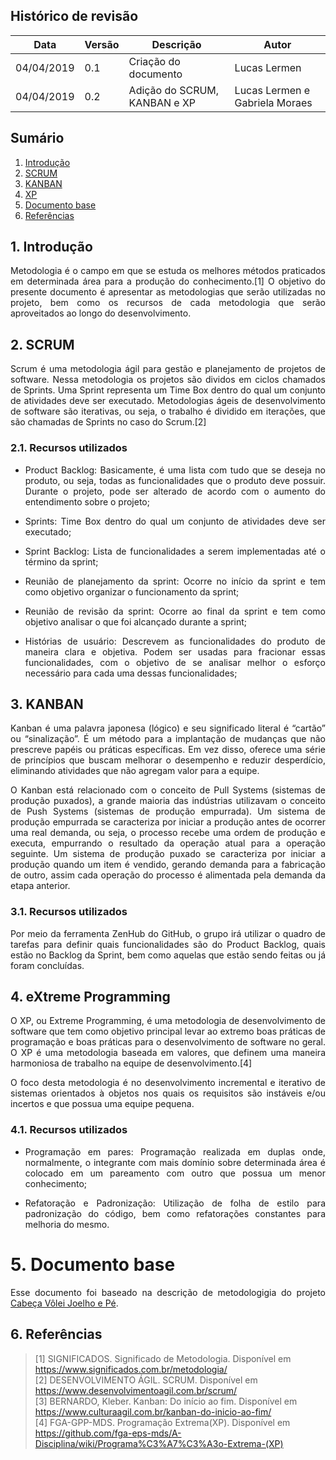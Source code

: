 ## Histórico de revisão
| Data | Versão | Descrição | Autor |
|-|-|-|-|
| 04/04/2019 | 0.1 | Criação do documento | Lucas Lermen |
| 04/04/2019 | 0.2 | Adição do SCRUM, KANBAN e XP | Lucas Lermen e Gabriela Moraes |

## Sumário

1. [Introdução](#_1-introdução)
2. [SCRUM](#_2-scrum)
3. [KANBAN](#_3-kanban)
4. [XP](#_4-extreme-programming)
5. [Documento base](#_5-documento-base)
6. [Referências](#_6-referências)


## 1. Introdução

<p align="justify">Metodologia é o campo em que se estuda os melhores métodos praticados em determinada área para a produção do conhecimento.[1] O objetivo do presente documento é apresentar as metodologias que serão utilizadas no projeto, bem como os recursos de cada metodologia que serão aproveitados ao longo do desenvolvimento.</p>

## 2. SCRUM

<p align="justify">Scrum é uma metodologia ágil para gestão e planejamento de projetos de software. Nessa metodologia os projetos são dividos em ciclos chamados de Sprints. Uma Sprint representa um Time Box dentro do qual um conjunto de atividades deve ser executado. Metodologias ágeis de desenvolvimento de software são iterativas, ou seja, o trabalho é dividido em iterações, que são chamadas de Sprints no caso do Scrum.[2]</p>

### 2.1. Recursos utilizados

- <p align="justify">Product Backlog: Basicamente, é uma lista com tudo que se deseja no produto, ou seja, todas as funcionalidades que o produto deve possuir. Durante o projeto, pode ser alterado de acordo com o aumento do entendimento sobre o projeto;
- <p align="justify">Sprints: Time Box dentro do qual um conjunto de atividades deve ser executado;
- <p align="justify">Sprint Backlog: Lista de funcionalidades a serem implementadas até o término da sprint;
- <p align="justify">Reunião de planejamento da sprint: Ocorre no início da sprint e tem como objetivo organizar o funcionamento da sprint;
- <p align="justify">Reunião de revisão da sprint: Ocorre ao final da sprint e tem como objetivo analisar o que foi alcançado durante a sprint;
- <p align="justify">Histórias de usuário: Descrevem as funcionalidades do produto de maneira clara e objetiva. Podem ser usadas para fracionar essas funcionalidades, com o objetivo de se analisar melhor o esforço necessário para cada uma dessas funcionalidades;

## 3. KANBAN

<p align="justify">Kanban é uma palavra japonesa (lógico) e seu significado literal é “cartão” ou “sinalização”. É um método para a implantação de mudanças que não prescreve papéis ou práticas específicas. Em vez disso, oferece uma série de princípios que buscam melhorar o desempenho e reduzir desperdício, eliminando atividades que não agregam valor para a equipe.

<p align="justify">O Kanban está relacionado com o conceito de Pull Systems (sistemas de produção puxados), a grande maioria das indústrias utilizavam o conceito de Push Systems (sistemas de produção empurrada). Um sistema de produção empurrada se caracteriza por iniciar a produção antes de ocorrer uma real demanda, ou seja, o processo recebe uma ordem de produção e executa, empurrando o resultado da operação atual para a operação seguinte. Um sistema de produção puxado se caracteriza por iniciar a produção quando um item é vendido, gerando demanda para a fabricação de outro, assim cada operação do processo é alimentada pela demanda da etapa anterior.

### 3.1. Recursos utilizados

<p align="justify">Por meio da ferramenta ZenHub do GitHub, o grupo irá utilizar o quadro de tarefas para definir quais funcionalidades são do Product Backlog, quais estão no Backlog da Sprint, bem como aquelas que estão sendo feitas ou já foram concluídas.</p>

## 4. eXtreme Programming

<p align="justify">O XP, ou Extreme Programming, é uma metodologia de desenvolvimento de software que tem como objetivo principal levar ao extremo boas práticas de programação e boas práticas para o desenvolvimento de software no geral. O XP é uma metodologia baseada em valores, que definem uma maneira harmoniosa de trabalho na equipe de desenvolvimento.[4]

<p align="justify">O foco desta metodologia é no desenvolvimento incremental e iterativo de sistemas orientados à objetos nos quais os requisitos são instáveis e/ou incertos e que possua uma equipe pequena.

### 4.1. Recursos utilizados
- <p align="justify">Programação em pares: Programação realizada em duplas onde, normalmente, o integrante com mais domínio sobre determinada área é colocado em um pareamento com outro que possua um menor conhecimento;
- <p align="justify">Refatoração e Padronização: Utilização de folha de estilo para padronização do código, bem como refatorações constantes para melhoria do mesmo.

# 5. Documento base

<p align="justify">Esse documento foi baseado na descrição de metodologigia do projeto <a href=https://github.com/2018-2-Desenho/CabecaVoleiJoelhoPe/wiki/Descri%C3%A7%C3%A3o-da-metodologia> Cabeça Vôlei Joelho e Pé</a>.

## 6. Referências

>[1] SIGNIFICADOS. Significado de Metodologia. Disponível em https://www.significados.com.br/metodologia/  
>[2] DESENVOLVIMENTO ÁGIL. SCRUM. Disponível em https://www.desenvolvimentoagil.com.br/scrum/  
>[3] BERNARDO, Kleber. Kanban: Do início ao fim. Disponível em https://www.culturaagil.com.br/kanban-do-inicio-ao-fim/  
>[4] FGA-GPP-MDS. Programação Extrema(XP). Disponível em https://github.com/fga-eps-mds/A-Disciplina/wiki/Programa%C3%A7%C3%A3o-Extrema-(XP)  